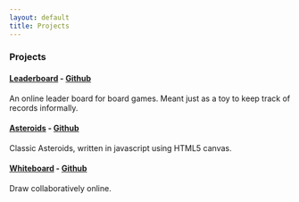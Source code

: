 ```yaml
---
layout: default
title: Projects
---
```


### Projects

#### [Leaderboard](http://leaderboard.indspenceable.com) - [Github](https://github.com/indspenceable/leaderboard)

An online leader board for board games. Meant just as a toy to keep track of records informally.

#### [Asteroids](http://games.indspenceable.com) - [Github](https://github.com/indspenceable/games)

Classic Asteroids, written in javascript using HTML5 canvas.

#### [Whiteboard](http://whiteboard.indspenceable.com) - [Github](https://github.com/indspenceable/Whiteboard)

Draw collaboratively online.
